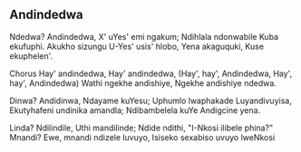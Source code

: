 ## Andindedwa

Ndedwa? Andindedwa, X' uYes' emi ngakum;
Ndihlala ndonwabile Kuba ekufuphi.
Akukho sizungu U-Yes' usis' hlobo,
Yena akaguquki, Kuse ekuphelen'.

Chorus
Hay' andindedwa, Hay' andindedwa,
(Hay', hay', Andindedwa, Hay', hay', Andindedwa)
Wathi ngekhe andishiye, Ngekhe andishiye ndedwa.

Dinwa? Andidinwa, Ndayame kuYesu;
Uphumlo lwaphakade Luyandivuyisa,
Ekutyhafeni undinika amandla;
Ndibambelela kuYe Andigcine yena.

Linda? Ndilindile, Uthi mandilinde;
Ndide ndithi, "I-Nkosi ilibele phina?"
Mnandi? Ewe, mnandi ndizele luvuyo,
Isiseko sexabiso uvuyo lweNkosi

